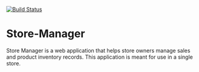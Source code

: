 [![Build Status](https://travis-ci.org/danoseun/Store-Manager.svg?branch=develop)](https://travis-ci.org/danoseun/Store-Manager)


# Store-Manager
Store Manager is a web application that helps store owners manage sales and product inventory records. This application is meant for use in a single store.
